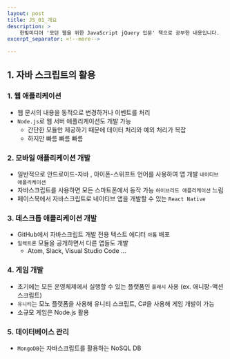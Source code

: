 ```yaml
---
layout: post
title: JS_01_개요
description: >
    한빛미디어 '모던 웹을 위한 JavaScript jQuery 입문' 책으로 공부한 내용입니다.
excerpt_separator: <!--more-->

---
```


<!-- more -->

## 1. 자바 스크립트의 활용

### 1. 웹 애플리케이션
* 웹 문서의 내용을 동적으로 변경하거나 이벤트를 처리
* `Node.js`로 웹 서버 애플리케이션도 개발 가능
  * 간단한 모듈만 제공하기 때문에 데이터 처리와 예외 처리가 복잡
  * 하지만 빠름 빠름 빠름

### 2. 모바일 애플리케이션 개발
* 일반적으로 안드로이드-자바 , 아이폰-스위프트 언어를 사용하여 앱 개발 `네이티브 애플리케이션`
* 자바스크립트를 사용하면 모든 스마트폰에서 동작 가능 `하이브리드 애플리케이션` 느림
* 페이스북에서 자바스크립트로 네이티브 앱을 개발할 수 있는 `React Native`

### 3. 데스크톱 애플리케이션 개발
* GitHub에서 자바스크립트 개발 전용 텍스트 에디터 `아톰` 배포
* `일렉트론` 모듈을 공개하면서 다른 앱들도 개발
  * Atom, Slack, Visual Studio Code ...

### 4. 게임 개발
* 초기에는 모든 운영체제에서 실행할 수 있는 플랫폼인 `플래시` 사용 (ex. 애니팡-액션스크립트)
* `유니티`는 모노 플랫폼을 사용해 유니티 스크립트, C#을 사용해 게임 개발이 가능
* 소규모 게임은 Node.js 활용

### 5. 데이터베이스 관리
* `MongoDB`는 자바스크립트를 활용하는 NoSQL DB
